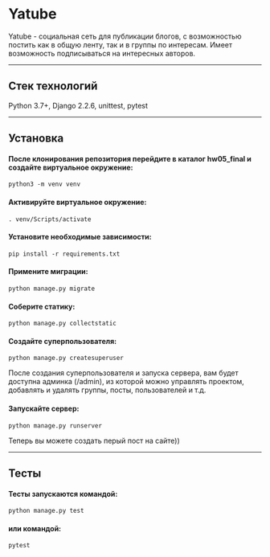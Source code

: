 # Yatube
Yatube - социальная сеть для публикации блогов, с возможностью постить как в общую ленту, так и в группы по интересам. Имеет возможность подписываться на интересных авторов.
***
## Стек технологий
Python 3.7+, Django 2.2.6, unittest, pytest
***
## Установка
#### После клонирования репозитория перейдите в каталог hw05_final и создайте виртуальное окружение:
    python3 -m venv venv

#### Активируйте виртуальное окружение:
    . venv/Scripts/activate

#### Установите необходимые зависимости:
    pip install -r requirements.txt

#### Примените миграции:
    python manage.py migrate

#### Соберите статику:
    python manage.py collectstatic

#### Создайте суперпользователя:
    python manage.py createsuperuser
После создания суперпользователя и запуска сервера, вам будет доступна админка (/admin), из которой можно управлять проектом, добавлять и удалять группы, посты, пользователей  и т.д.

#### Запускайте сервер:
    python manage.py runserver
Теперь вы можете создать перый пост на сайте))
***
## Тесты
#### Тесты запускаются командой:
    python manage.py test
#### или командой:
    pytest
